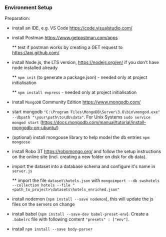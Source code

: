 ### Environment Setup

Preparation:
* install an IDE, e.g. VS Code https://code.visualstudio.com/
* install Postman https://www.getpostman.com/apps

  ** test if postman works by creating a GET request to https://api.github.com/

* install Node.js, the LTS version, https://nodejs.org/en/
 if you don't have node installed already

  ** `npm init` (to generate a package.json) - needed only at project initialisation

  ** `npm install express` - needed only at project initialisation

* install `MongoDB` Community Edition https://www.mongodb.com/
* start mongodb `"C:\Program Files\MongoDB\Server\3.6\bin\mongod.exe" --dbpath "\your\path\to\db\data"`. For Unix Systems `sudo service mongod start` (https://docs.mongodb.com/manual/tutorial/install-mongodb-on-ubuntu/)

* (optional) install mongoose library to help model the db entries
 `npm mongoose`

* install Robo 3T https://robomongo.org/ and follow the setup instructions on the online site (incl. creating a new folder on disk for db data).

* import the dataset into a database schema and configure it's name in `server.js`

  ** import the file `dataset\hotels.json` with
  `mongoimport --db swshotels --collection hotels --file "<path_to_project>\datasets\hotels_enriched.json"`

* install nodemon (`npm install --save nodemon`), this will update the js files on the servers on change

* install babel (`npm install --save-dev babel-preset-env`). Create a `.babelrc` file with following content `"presets" : ["env"]`.

* install `npm install --save body-parser`
